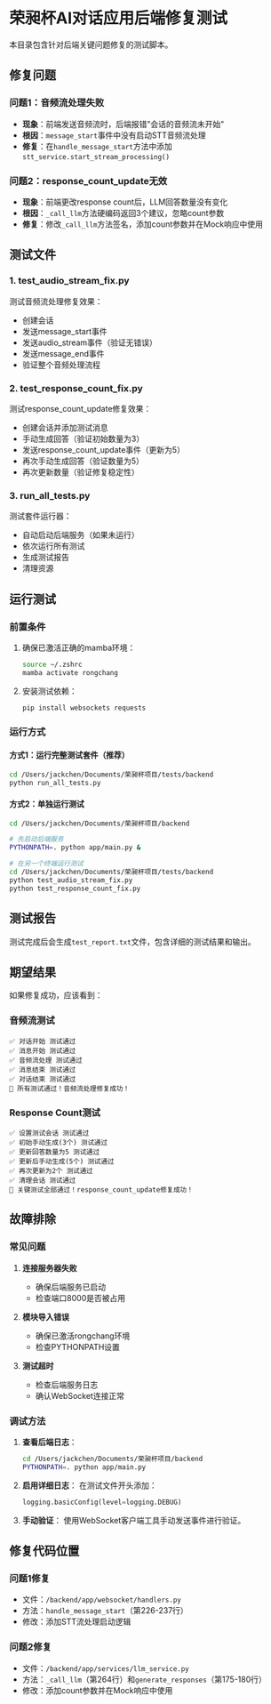 # 荣昶杯AI对话应用后端修复测试

本目录包含针对后端关键问题修复的测试脚本。

## 修复问题

### 问题1：音频流处理失败
- **现象**：前端发送音频流时，后端报错"会话的音频流未开始"
- **根因**：`message_start`事件中没有启动STT音频流处理
- **修复**：在`handle_message_start`方法中添加`stt_service.start_stream_processing()`

### 问题2：response_count_update无效
- **现象**：前端更改response count后，LLM回答数量没有变化
- **根因**：`_call_llm`方法硬编码返回3个建议，忽略count参数
- **修复**：修改`_call_llm`方法签名，添加count参数并在Mock响应中使用

## 测试文件

### 1. test_audio_stream_fix.py
测试音频流处理修复效果：
- 创建会话
- 发送message_start事件
- 发送audio_stream事件（验证无错误）
- 发送message_end事件
- 验证整个音频处理流程

### 2. test_response_count_fix.py
测试response_count_update修复效果：
- 创建会话并添加测试消息
- 手动生成回答（验证初始数量为3）
- 发送response_count_update事件（更新为5）
- 再次手动生成回答（验证数量为5）
- 再次更新数量（验证修复稳定性）

### 3. run_all_tests.py
测试套件运行器：
- 自动启动后端服务（如果未运行）
- 依次运行所有测试
- 生成测试报告
- 清理资源

## 运行测试

### 前置条件
1. 确保已激活正确的mamba环境：
   ```bash
   source ~/.zshrc
   mamba activate rongchang
   ```

2. 安装测试依赖：
   ```bash
   pip install websockets requests
   ```

### 运行方式

#### 方式1：运行完整测试套件（推荐）
```bash
cd /Users/jackchen/Documents/荣昶杯项目/tests/backend
python run_all_tests.py
```

#### 方式2：单独运行测试
```bash
cd /Users/jackchen/Documents/荣昶杯项目/backend

# 先启动后端服务
PYTHONPATH=. python app/main.py &

# 在另一个终端运行测试
cd /Users/jackchen/Documents/荣昶杯项目/tests/backend
python test_audio_stream_fix.py
python test_response_count_fix.py
```

## 测试报告

测试完成后会生成`test_report.txt`文件，包含详细的测试结果和输出。

## 期望结果

如果修复成功，应该看到：

### 音频流测试
```
✅ 对话开始 测试通过
✅ 消息开始 测试通过
✅ 音频流处理 测试通过
✅ 消息结束 测试通过
✅ 对话结束 测试通过
🎉 所有测试通过！音频流处理修复成功！
```

### Response Count测试
```
✅ 设置测试会话 测试通过
✅ 初始手动生成(3个) 测试通过
✅ 更新回答数量为5 测试通过
✅ 更新后手动生成(5个) 测试通过
✅ 再次更新为2个 测试通过
✅ 清理会话 测试通过
🎉 关键测试全部通过！response_count_update修复成功！
```

## 故障排除

### 常见问题

1. **连接服务器失败**
   - 确保后端服务已启动
   - 检查端口8000是否被占用

2. **模块导入错误**
   - 确保已激活rongchang环境
   - 检查PYTHONPATH设置

3. **测试超时**
   - 检查后端服务日志
   - 确认WebSocket连接正常

### 调试方法

1. **查看后端日志**：
   ```bash
   cd /Users/jackchen/Documents/荣昶杯项目/backend
   PYTHONPATH=. python app/main.py
   ```

2. **启用详细日志**：
   在测试文件开头添加：
   ```python
   logging.basicConfig(level=logging.DEBUG)
   ```

3. **手动验证**：
   使用WebSocket客户端工具手动发送事件进行验证。

## 修复代码位置

### 问题1修复
- 文件：`/backend/app/websocket/handlers.py`
- 方法：`handle_message_start`（第226-237行）
- 修改：添加STT流处理启动逻辑

### 问题2修复
- 文件：`/backend/app/services/llm_service.py`
- 方法：`_call_llm`（第264行）和`generate_responses`（第175-180行）
- 修改：添加count参数并在Mock响应中使用
